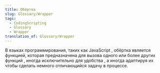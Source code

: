 ```yaml
---
title: Обёртка
slug: Glossary/Wrapper
tags:
  - CodingScripting
  - Glossary
  - Wrapper
translation_of: Glossary/Wrapper
---
```


В языках программирования, таких как JavaScript , обёртка является функцией, которая предназначена для вызова одного или более других функций , иногда исключительно для удобства , а иногда адаптируя их чтобы сделать немного отличающийся задачу в процессе.
